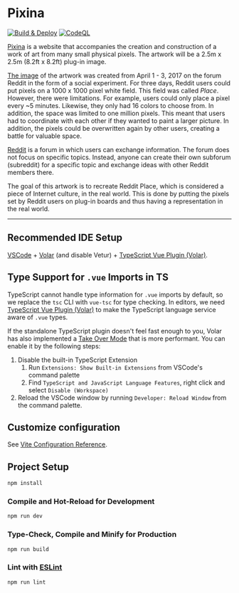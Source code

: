 # Pixina

[![Build & Deploy](https://github.com/Sharknoon/pixina/actions/workflows/build-and-deploy.yml/badge.svg)](https://github.com/Sharknoon/pixina/actions/workflows/build-and-deploy.yml)
[![CodeQL](https://github.com/Sharknoon/pixina/actions/workflows/codeql-analysis.yml/badge.svg)](https://github.com/Sharknoon/pixina/actions/workflows/codeql-analysis.yml)

[Pixina](https://pixina.app) is a website that accompanies the creation and construction of a work of art from many small physical pixels. The artwork will be a 2.5m x 2.5m (8.2ft x 8.2ft) plug-in image.

[The image](https://www.reddit.com/r/place/) of the artwork was created from April 1 - 3, 2017 on the forum Reddit in the form of a social experiment. For three days, Reddit users could put pixels on a 1000 x 1000 pixel white field. This field was called *Place*. However, there were limitations. For example, users could only place a pixel every ~5 minutes. Likewise, they only had 16 colors to choose from. In addition, the space was limited to one million pixels. This meant that users had to coordinate with each other if they wanted to paint a larger picture. In addition, the pixels could be overwritten again by other users, creating a battle for valuable space.

[Reddit](https://reddit.com) is a forum in which users can exchange information. The forum does not focus on specific topics. Instead, anyone can create their own subforum (subreddit) for a specific topic and exchange ideas with other Reddit members there.

The goal of this artwork is to recreate Reddit Place, which is considered a piece of Internet culture, in the real world. This is done by putting the pixels set by Reddit users on plug-in boards and thus having a representation in the real world.

---

## Recommended IDE Setup

[VSCode](https://code.visualstudio.com/) + [Volar](https://marketplace.visualstudio.com/items?itemName=johnsoncodehk.volar) (and disable Vetur) + [TypeScript Vue Plugin (Volar)](https://marketplace.visualstudio.com/items?itemName=johnsoncodehk.vscode-typescript-vue-plugin).

## Type Support for `.vue` Imports in TS

TypeScript cannot handle type information for `.vue` imports by default, so we replace the `tsc` CLI with `vue-tsc` for type checking. In editors, we need [TypeScript Vue Plugin (Volar)](https://marketplace.visualstudio.com/items?itemName=johnsoncodehk.vscode-typescript-vue-plugin) to make the TypeScript language service aware of `.vue` types.

If the standalone TypeScript plugin doesn't feel fast enough to you, Volar has also implemented a [Take Over Mode](https://github.com/johnsoncodehk/volar/discussions/471#discussioncomment-1361669) that is more performant. You can enable it by the following steps:

1. Disable the built-in TypeScript Extension
    1) Run `Extensions: Show Built-in Extensions` from VSCode's command palette
    2) Find `TypeScript and JavaScript Language Features`, right click and select `Disable (Workspace)`
2. Reload the VSCode window by running `Developer: Reload Window` from the command palette.

## Customize configuration

See [Vite Configuration Reference](https://vitejs.dev/config/).

## Project Setup

```sh
npm install
```

### Compile and Hot-Reload for Development

```sh
npm run dev
```

### Type-Check, Compile and Minify for Production

```sh
npm run build
```

### Lint with [ESLint](https://eslint.org/)

```sh
npm run lint
```
